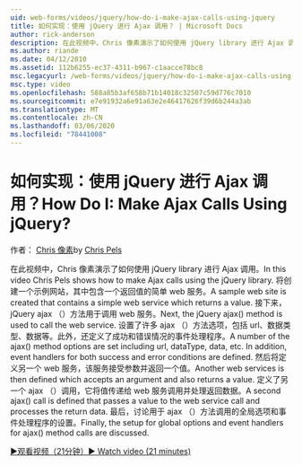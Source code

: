 ```yaml
---
uid: web-forms/videos/jquery/how-do-i-make-ajax-calls-using-jquery
title: 如何实现：使用 jQuery 进行 Ajax 调用？ | Microsoft Docs
author: rick-anderson
description: 在此视频中，Chris 像素演示了如何使用 jQuery library 进行 Ajax 调用。 将创建一个示例网站，其中包含一个返回 。
ms.author: riande
ms.date: 04/12/2010
ms.assetid: 112b6255-ec37-4311-b967-c1aacce78bc8
msc.legacyurl: /web-forms/videos/jquery/how-do-i-make-ajax-calls-using-jquery
msc.type: video
ms.openlocfilehash: 588a85b3af658b71b14018c32507c59d776c7010
ms.sourcegitcommit: e7e91932a6e91a63e2e46417626f39d6b244a3ab
ms.translationtype: MT
ms.contentlocale: zh-CN
ms.lasthandoff: 03/06/2020
ms.locfileid: "78441008"
---
```

# <a name="how-do-i-make-ajax-calls-using-jquery"></a><span data-ttu-id="309c9-105">如何实现：使用 jQuery 进行 Ajax 调用？</span><span class="sxs-lookup"><span data-stu-id="309c9-105">How Do I: Make Ajax Calls Using jQuery?</span></span>

<span data-ttu-id="309c9-106">作者： [Chris 像素](https://twitter.com/chrispels)</span><span class="sxs-lookup"><span data-stu-id="309c9-106">by [Chris Pels](https://twitter.com/chrispels)</span></span>

<span data-ttu-id="309c9-107">在此视频中，Chris 像素演示了如何使用 jQuery library 进行 Ajax 调用。</span><span class="sxs-lookup"><span data-stu-id="309c9-107">In this video Chris Pels shows how to make Ajax calls using the jQuery library.</span></span> <span data-ttu-id="309c9-108">将创建一个示例网站，其中包含一个返回值的简单 web 服务。</span><span class="sxs-lookup"><span data-stu-id="309c9-108">A sample web site is created that contains a simple web service which returns a value.</span></span> <span data-ttu-id="309c9-109">接下来，jQuery ajax （）方法用于调用 web 服务。</span><span class="sxs-lookup"><span data-stu-id="309c9-109">Next, the jQuery ajax() method is used to call the web service.</span></span> <span data-ttu-id="309c9-110">设置了许多 ajax （）方法选项，包括 url、数据类型、数据等。此外，还定义了成功和错误情况的事件处理程序。</span><span class="sxs-lookup"><span data-stu-id="309c9-110">A number of the ajax() method options are set including url, dataType, data, etc. In addition, event handlers for both success and error conditions are defined.</span></span> <span data-ttu-id="309c9-111">然后将定义另一个 web 服务，该服务接受参数并返回一个值。</span><span class="sxs-lookup"><span data-stu-id="309c9-111">Another web services is then defined which accepts an argument and also returns a value.</span></span> <span data-ttu-id="309c9-112">定义了另一个 ajax （）调用，它将值传递给 web 服务调用并处理返回数据。</span><span class="sxs-lookup"><span data-stu-id="309c9-112">A second ajax() call is defined that passes a value to the web service call and processes the return data.</span></span> <span data-ttu-id="309c9-113">最后，讨论用于 ajax （）方法调用的全局选项和事件处理程序的设置。</span><span class="sxs-lookup"><span data-stu-id="309c9-113">Finally, the setup for global options and event handlers for ajax() method calls are discussed.</span></span>

[<span data-ttu-id="309c9-114">&#9654;观看视频（21分钟）</span><span class="sxs-lookup"><span data-stu-id="309c9-114">&#9654; Watch video (21 minutes)</span></span>](https://channel9.msdn.com/Blogs/ASP-NET-Site-Videos/how-do-i-make-ajax-calls-using-jquery)
